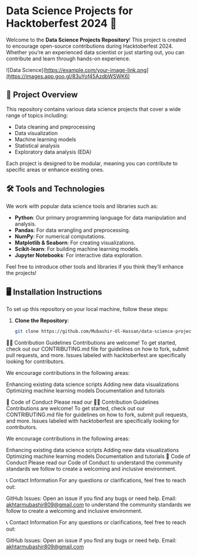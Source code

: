 # Data Science Projects for Hacktoberfest 2024 🌟

Welcome to the **Data Science Projects Repository**! This project is created to encourage open-source contributions during Hacktoberfest 2024. Whether you’re an experienced data scientist or just starting out, you can contribute and learn through hands-on experience.

![Data Science](https://example.com/your-image-link.png](https://images.app.goo.gl/83uYof45AzdbWSWK6) 

## 🎯 Project Overview
This repository contains various data science projects that cover a wide range of topics including:
- Data cleaning and preprocessing
- Data visualization
- Machine learning models
- Statistical analysis
- Exploratory data analysis (EDA)
  
Each project is designed to be modular, meaning you can contribute to specific areas or enhance existing ones.

## 🛠️ Tools and Technologies
We work with popular data science tools and libraries such as:
- **Python**: Our primary programming language for data manipulation and analysis.
- **Pandas**: For data wrangling and preprocessing.
- **NumPy**: For numerical computations.
- **Matplotlib & Seaborn**: For creating visualizations.
- **Scikit-learn**: For building machine learning models.
- **Jupyter Notebooks**: For interactive data exploration.

Feel free to introduce other tools and libraries if you think they’ll enhance the projects!

## 🖥️ Installation Instructions

To set up this repository on your local machine, follow these steps:

1. **Clone the Repository**:
   ```bash
   git clone https://github.com/Mubashir-Ul-Hassan/data-science-projects.git

👨‍💻 Contribution Guidelines
Contributions are welcome! To get started, check out our CONTRIBUTING.md file for guidelines on how to fork, submit pull requests, and more. Issues labeled with hacktoberfest are specifically looking for contributors.

We encourage contributions in the following areas:

Enhancing existing data science scripts
Adding new data visualizations
Optimizing machine learning models
Documentation and tutorials


🤝 Code of Conduct
Please read our 👨‍💻 Contribution Guidelines
Contributions are welcome! To get started, check out our CONTRIBUTING.md file for guidelines on how to fork, submit pull requests, and more. Issues labeled with hacktoberfest are specifically looking for contributors.

We encourage contributions in the following areas:

Enhancing existing data science scripts
Adding new data visualizations
Optimizing machine learning models
Documentation and tutorials
🤝 Code of Conduct
Please read our Code of Conduct to understand the community standards we follow to create a welcoming and inclusive environment.

📞 Contact Information
For any questions or clarifications, feel free to reach out:

GitHub Issues: Open an issue if you find any bugs or need help.
Email: akhtarmubashir809@gmail.com to understand the community standards we follow to create a welcoming and inclusive environment.

📞 Contact Information
For any questions or clarifications, feel free to reach out:

GitHub Issues: Open an issue if you find any bugs or need help.
Email: akhtarmubashir809@gmail.com   

   
